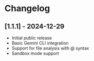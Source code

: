 # Changelog

## [1.1.1] - 2024-12-29
- Initial public release
- Basic Gemini CLI integration
- Support for file analysis with @ syntax
- Sandbox mode support